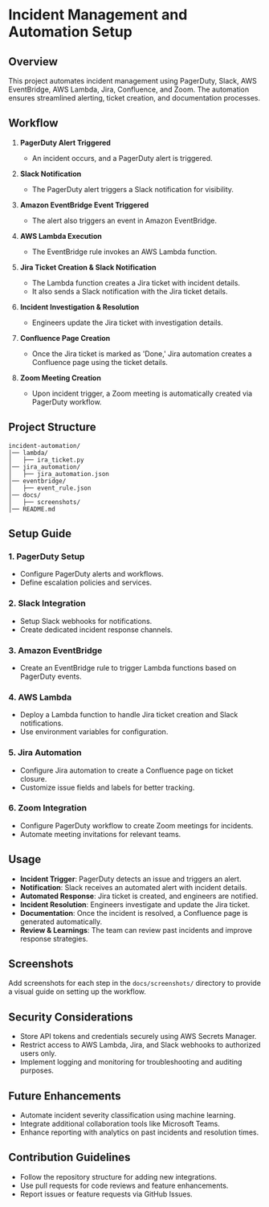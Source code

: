 # Incident Management and Automation Setup

## Overview
This project automates incident management using PagerDuty, Slack, AWS EventBridge, AWS Lambda, Jira, Confluence, and Zoom. The automation ensures streamlined alerting, ticket creation, and documentation processes.

## Workflow
1. **PagerDuty Alert Triggered**
   - An incident occurs, and a PagerDuty alert is triggered.
   
2. **Slack Notification**
   - The PagerDuty alert triggers a Slack notification for visibility.
   
3. **Amazon EventBridge Event Triggered**
   - The alert also triggers an event in Amazon EventBridge.
   
4. **AWS Lambda Execution**
   - The EventBridge rule invokes an AWS Lambda function.
   
5. **Jira Ticket Creation & Slack Notification**
   - The Lambda function creates a Jira ticket with incident details.
   - It also sends a Slack notification with the Jira ticket details.
   
6. **Incident Investigation & Resolution**
   - Engineers update the Jira ticket with investigation details.
   
7. **Confluence Page Creation**
   - Once the Jira ticket is marked as 'Done,' Jira automation creates a Confluence page using the ticket details.
   
8. **Zoom Meeting Creation**
   - Upon incident trigger, a Zoom meeting is automatically created via PagerDuty workflow.

## Project Structure
```
incident-automation/
│── lambda/
│   ├── ira_ticket.py
│── jira_automation/
│   ├── jira_automation.json
│── eventbridge/
│   ├── event_rule.json
│── docs/
│   ├── screenshots/
│── README.md
```

## Setup Guide
### 1. PagerDuty Setup
   - Configure PagerDuty alerts and workflows.
   - Define escalation policies and services.
   
### 2. Slack Integration
   - Setup Slack webhooks for notifications.
   - Create dedicated incident response channels.
   
### 3. Amazon EventBridge
   - Create an EventBridge rule to trigger Lambda functions based on PagerDuty events.
   
### 4. AWS Lambda
   - Deploy a Lambda function to handle Jira ticket creation and Slack notifications.
   - Use environment variables for configuration.
   
### 5. Jira Automation
   - Configure Jira automation to create a Confluence page on ticket closure.
   - Customize issue fields and labels for better tracking.
   
### 6. Zoom Integration
   - Configure PagerDuty workflow to create Zoom meetings for incidents.
   - Automate meeting invitations for relevant teams.

## Usage
- **Incident Trigger**: PagerDuty detects an issue and triggers an alert.
- **Notification**: Slack receives an automated alert with incident details.
- **Automated Response**: Jira ticket is created, and engineers are notified.
- **Incident Resolution**: Engineers investigate and update the Jira ticket.
- **Documentation**: Once the incident is resolved, a Confluence page is generated automatically.
- **Review & Learnings**: The team can review past incidents and improve response strategies.

## Screenshots
Add screenshots for each step in the `docs/screenshots/` directory to provide a visual guide on setting up the workflow.

## Security Considerations
- Store API tokens and credentials securely using AWS Secrets Manager.
- Restrict access to AWS Lambda, Jira, and Slack webhooks to authorized users only.
- Implement logging and monitoring for troubleshooting and auditing purposes.

## Future Enhancements
- Automate incident severity classification using machine learning.
- Integrate additional collaboration tools like Microsoft Teams.
- Enhance reporting with analytics on past incidents and resolution times.

## Contribution Guidelines
- Follow the repository structure for adding new integrations.
- Use pull requests for code reviews and feature enhancements.
- Report issues or feature requests via GitHub Issues.
